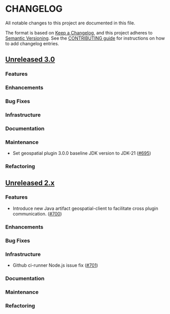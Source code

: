 # CHANGELOG
All notable changes to this project are documented in this file.

The format is based on [Keep a Changelog](https://keepachangelog.com/en/1.0.0/), and this project adheres to [Semantic Versioning](https://semver.org/spec/v2.0.0.html). 
See the [CONTRIBUTING guide](./CONTRIBUTING.md#Changelog) for instructions on how to add changelog entries.

## [Unreleased 3.0](https://github.com/opensearch-project/geospatial/compare/2.x...HEAD)
### Features
### Enhancements
### Bug Fixes
### Infrastructure
### Documentation
### Maintenance
- Set geospatial plugin 3.0.0 baseline JDK version to JDK-21 ([#695](https://github.com/opensearch-project/geospatial/pull/695))

### Refactoring

## [Unreleased 2.x](https://github.com/opensearch-project/geospatial/compare/2.17...2.x)
### Features
- Introduce new Java artifact geospatial-client to facilitate cross plugin communication. ([#700](https://github.com/opensearch-project/geospatial/pull/700))
### Enhancements
### Bug Fixes
### Infrastructure
- Github ci-runner Node.js issue fix ([#701](https://github.com/opensearch-project/geospatial/pull/701))
### Documentation
### Maintenance
### Refactoring
